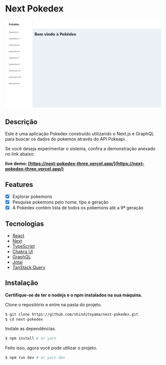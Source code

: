 # Next Pokedex

![screenshot](https://raw.githubusercontent.com/shinditoyama/next-pokedex/main/public/assets/pokedex.gif)

## Descrição

Este é uma aplicação Pokedex construído utilizando o Next.js e GraphQL para buscar os dados do pokemos através do API Pokeapi.

Se você deseja experimentar o sistema, confira a demonstração anexado no link abaixo:

**live demo: [https://next-pokedex-three.vercel.app/](https://next-pokedex-three.vercel.app/)**

## Features

- [x] Explorar pokemons
- [x] Pesquise pokemons pelo nome, tipo e geração
- [x] A Pokedex contém lista de todos os pokemons até a 9ª geração

## Tecnologias

- [React](https://react.dev/)
- [Next](https://nextjs.org/)
- [TypeScript](https://www.typescriptlang.org/)
- [Chakra UI](https://chakra-ui.com/)
- [GraphQL](https://graphql.org/)
- [Jotai](https://jotai.org/)
- [TanStack Query](https://tanstack.com/query/latest)

## Instalação

**Certifique-se de ter o nodejs e o npm instalados na sua máquina.**

Clone o repositório e entre na pasta do projeto.

```
$ git clone https://github.com/shinditoyama/next-pokedex.git
$ cd next-pokedex
```

Instale as dependências.

```bash
$ npm install # or yarn
```

Feito isso, agora você pode utilizar o projeto.

```bash
$ npm run dev # or yarn dev
```

